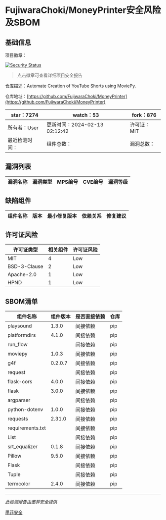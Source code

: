 # FujiwaraChoki/MoneyPrinter安全风险及SBOM

## 基础信息

项目徽章：

[![Security Status](https://www.murphysec.com/platform3/v31/badge/1757112338271891456.svg)](https://www.murphysec.com/console/report/1754937188750864384/1757112338271891456)

> 点击徽章可查看详细项目安全报告

仓库描述：Automate Creation of YouTube Shorts using MoviePy.

仓库地址：[https://github.com/FujiwaraChoki/MoneyPrinter](https://github.com/FujiwaraChoki/MoneyPrinter)

| star：7274 | watch：53 | fork：876 |
| ----------- | -------------- | ------------ |
| 所有者：User | 更新时间：2024-02-13 02:12:42 | 许可证：MIT |
| 最近检测时间： | 组件总数： | 漏洞总数： |




## 漏洞列表

| 漏洞名称 | 漏洞类型 | MPS编号 | CVE编号 | 漏洞等级 |
| ------- | ------ | ------- | ------ | ----- |





## 缺陷组件

| 组件名称 | 版本 | 最小修复版本 | 依赖关系 | 修复建议 |
| -------- | ---- | ------------ | -------- | -------- |





## 许可证风险

| 许可证类型 | 相关组件 | 许可证风险 |
| ---------- | -------- | ---------- |
|MIT|4|Low|
|BSD-3-Clause|2|Low|
|Apache-2.0|1|Low|
|HPND|1|Low|




## SBOM清单

| 组件名称 | 组件版本 | 是否直接依赖 | 仓库 |
| -------- | -------- | ------------ | ---- |
|playsound|1.3.0|间接依赖|pip|
|platformdirs|4.1.0|间接依赖|pip|
|run_flow||间接依赖|pip|
|moviepy|1.0.3|间接依赖|pip|
|g4f|0.2.0.7|间接依赖|pip|
|request||间接依赖|pip|
|flask-cors|4.0.0|间接依赖|pip|
|flask|3.0.0|间接依赖|pip|
|argparser||间接依赖|pip|
|python-dotenv|1.0.0|间接依赖|pip|
|requests|2.31.0|间接依赖|pip|
|requirements.txt||间接依赖|pip|
|List||间接依赖|pip|
|srt_equalizer|0.1.8|间接依赖|pip|
|Pillow|9.5.0|间接依赖|pip|
|Flask||间接依赖|pip|
|Tuple||间接依赖|pip|
|termcolor|2.4.0|间接依赖|pip|


------

*此检测报告由墨菲安全提供*

[墨菲安全](www.murphysec.com)
